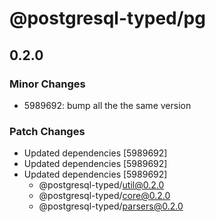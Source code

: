 # @postgresql-typed/pg

## 0.2.0

### Minor Changes

- 5989692: bump all the the same version

### Patch Changes

- Updated dependencies [5989692]
- Updated dependencies [5989692]
- Updated dependencies [5989692]
  - @postgresql-typed/util@0.2.0
  - @postgresql-typed/core@0.2.0
  - @postgresql-typed/parsers@0.2.0
